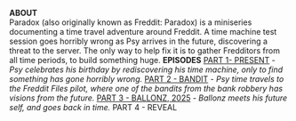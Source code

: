 **ABOUT**                       
Paradox (also originally known as Freddit: Paradox) is a miniseries documenting a time travel adventure around Freddit. A time machine test session goes horribly wrong as Psy arrives in the future, discovering a threat to the server. The only way to help fix it is to gather Fredditors from all time periods, to build something huge.
**EPISODES**
[PART 1-  PRESENT](https://www.dropbox.com/sh/uuxm8l7earr20ae/AACNMDGCyGlIOTi3aNi7g-yJa?dl=0) - *Psy celebrates his birthday by rediscovering his time machine, only to find something has gone horribly wrong.*
[PART 2 - BANDIT](https://www.dropbox.com/sh/fy4ewcnhfeymje7/AAB0cc1tsKmlgL378UwEyTd2a?dl=0) - *Psy time travels to the Freddit Files pilot, where one of the bandits from the bank robbery has visions from the future.*
[PART 3 - BALLONZ, 2025](https://www.dropbox.com/sh/zp2sybnwgg3ikgn/AADnNccAejUxI-y8UosPTIlga?dl=0) - *Ballonz meets his future self, and goes back in time.*
PART 4 - REVEAL